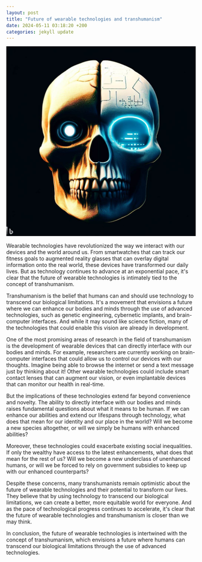 ```yaml
---
layout: post
title: "Future of wearable technologies and transhumanism"
date: 2024-05-11 03:18:20 +200
categories: jekyll update
---
```

<img src="/blog_assets/b7368a.jpg">

Wearable technologies have revolutionized the way we interact with our devices and the world around us. From smartwatches that can track our fitness goals to augmented reality glasses that can overlay digital information onto the real world, these devices have transformed our daily lives. But as technology continues to advance at an exponential pace, it's clear that the future of wearable technologies is intimately tied to the concept of transhumanism.

Transhumanism is the belief that humans can and should use technology to transcend our biological limitations. It's a movement that envisions a future where we can enhance our bodies and minds through the use of advanced technologies, such as genetic engineering, cybernetic implants, and brain-computer interfaces. And while it may sound like science fiction, many of the technologies that could enable this vision are already in development.

One of the most promising areas of research in the field of transhumanism is the development of wearable devices that can directly interface with our bodies and minds. For example, researchers are currently working on brain-computer interfaces that could allow us to control our devices with our thoughts. Imagine being able to browse the internet or send a text message just by thinking about it! Other wearable technologies could include smart contact lenses that can augment our vision, or even implantable devices that can monitor our health in real-time.

But the implications of these technologies extend far beyond convenience and novelty. The ability to directly interface with our bodies and minds raises fundamental questions about what it means to be human. If we can enhance our abilities and extend our lifespans through technology, what does that mean for our identity and our place in the world? Will we become a new species altogether, or will we simply be humans with enhanced abilities?

Moreover, these technologies could exacerbate existing social inequalities. If only the wealthy have access to the latest enhancements, what does that mean for the rest of us? Will we become a new underclass of unenhanced humans, or will we be forced to rely on government subsidies to keep up with our enhanced counterparts?

Despite these concerns, many transhumanists remain optimistic about the future of wearable technologies and their potential to transform our lives. They believe that by using technology to transcend our biological limitations, we can create a better, more equitable world for everyone. And as the pace of technological progress continues to accelerate, it's clear that the future of wearable technologies and transhumanism is closer than we may think.

In conclusion, the future of wearable technologies is intertwined with the concept of transhumanism, which envisions a future where humans can transcend our biological limitations through the use of advanced technologies.
